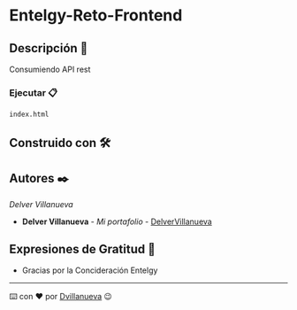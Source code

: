 # Entelgy-Reto-Frontend




## Descripción 🚀

Consumiendo API rest


### Ejecutar 📋


```
index.html
```


## Construido con 🛠️


  
## Autores ✒️

_Delver Villanueva_


* **Delver Villanueva** - *Mi portafolio* - [DelverVillanueva](delvervillanueva.netlify.app)

## Expresiones de Gratitud 🎁

* Gracias por la Concideración Entelgy

---
⌨️ con ❤️ por [Dvillanueva](https://github.com/delvervillanueva) 😉
